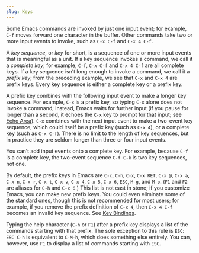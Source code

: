 ```yaml
---
slug: Keys
---
```


Some Emacs commands are invoked by just one input event; for example, `C-f` moves forward one character in the buffer. Other commands take two or more input events to invoke, such as `C-x C-f` and `C-x 4 C-f`.

A *key sequence*, or *key* for short, is a sequence of one or more input events that is meaningful as a unit. If a key sequence invokes a command, we call it a *complete key*; for example, `C-f`, `C-x C-f` and `C-x 4 C-f` are all complete keys. If a key sequence isn’t long enough to invoke a command, we call it a *prefix key*; from the preceding example, we see that `C-x` and `C-x 4` are prefix keys. Every key sequence is either a complete key or a prefix key.

A prefix key combines with the following input event to make a longer key sequence. For example, `C-x` is a prefix key, so typing `C-x` alone does not invoke a command; instead, Emacs waits for further input (if you pause for longer than a second, it echoes the `C-x` key to prompt for that input; see [Echo Area](/docs/emacs/Echo-Area)). `C-x` combines with the next input event to make a two-event key sequence, which could itself be a prefix key (such as `C-x 4`), or a complete key (such as `C-x C-f`). There is no limit to the length of key sequences, but in practice they are seldom longer than three or four input events.

You can’t add input events onto a complete key. For example, because `C-f` is a complete key, the two-event sequence `C-f C-k` is two key sequences, not one.

By default, the prefix keys in Emacs are `C-c`, `C-h`, `C-x`, `C-x RET`, `C-x @`, `C-x a`, `C-x n`, `C-x r`, `C-x t`, `C-x v`, `C-x 4`, `C-x 5`, `C-x 6`, `ESC`, `M-g`, and `M-o`. (`F1` and `F2` are aliases for `C-h` and `C-x 6`.) This list is not cast in stone; if you customize Emacs, you can make new prefix keys. You could even eliminate some of the standard ones, though this is not recommended for most users; for example, if you remove the prefix definition of `C-x 4`, then `C-x 4 C-f` becomes an invalid key sequence. See [Key Bindings](/docs/emacs/Key-Bindings).

Typing the help character (`C-h` or `F1`) after a prefix key displays a list of the commands starting with that prefix. The sole exception to this rule is `ESC`: `ESC C-h` is equivalent to `C-M-h`, which does something else entirely. You can, however, use `F1` to display a list of commands starting with `ESC`.
